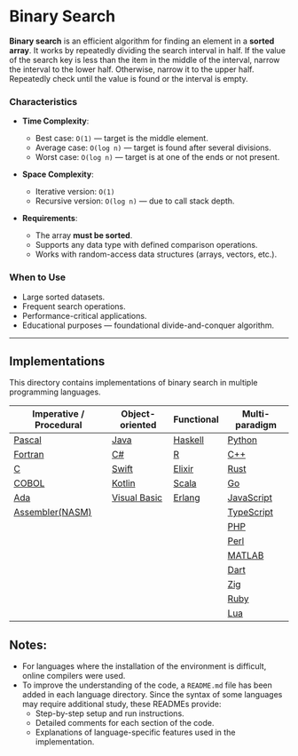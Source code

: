 # Binary Search

**Binary search** is an efficient algorithm for finding an element in a **sorted array**. It works by repeatedly dividing the search interval in half. If the value of the search key is less than the item in the middle of the interval, narrow the interval to the lower half. Otherwise, narrow it to the upper half. Repeatedly check until the value is found or the interval is empty.

### Characteristics

- **Time Complexity**:  
  - Best case: `O(1)` — target is the middle element.  
  - Average case: `O(log n)` — target is found after several divisions.  
  - Worst case: `O(log n)` — target is at one of the ends or not present.

- **Space Complexity**:  
  - Iterative version: `O(1)`  
  - Recursive version: `O(log n)` — due to call stack depth.

- **Requirements**:  
  - The array **must be sorted**.  
  - Supports any data type with defined comparison operations.  
  - Works with random-access data structures (arrays, vectors, etc.).

### When to Use

- Large sorted datasets.
- Frequent search operations.
- Performance-critical applications.
- Educational purposes — foundational divide-and-conquer algorithm.

---

## Implementations

This directory contains implementations of binary search in multiple programming languages.

| Imperative / Procedural       | Object-oriented          | Functional         | Multi-paradigm        |
|-------------------------------|--------------------------|--------------------|-----------------------|
| [Pascal](Pascal/binary_search.pas)       | [Java](Java/binary_search.java)            | [Haskell](Haskell/binary_search.hs)       | [Python](Python/binary_search.py)         |
| [Fortran](Fortran/binary_search.f90)     | [C#](Csharp/binary_search.cs)              | [R](R/binary_search.r)                    | [C++](C++/binary_search.cpp)              |
| [C](C/binary_search.c)                   | [Swift](Swift/binary_search.swift)         | [Elixir](Elixir/binary_search.ex)         | [Rust](Rust/binary_search.rs)             |
| [COBOL](Cobol/binary_search.cbl)         | [Kotlin](Kotlin/binary_search.kt)          | [Scala](Scala/binary_search.scala)        | [Go](Go/binary_search.go)                 |
| [Ada](Ada/binary_search.adb)             | [Visual Basic](Visual_Basic/binary_search.vb) | [Erlang](Erlang/binary_search.erl)       | [JavaScript](JavaScript/binary_search.js) |
| [Assembler(NASM)](Assembler(NASM)/binary_search.asm)                              |                          |                    | [TypeScript](TypeScript/binary_search.ts) |
|                               |                          |                    | [PHP](PHP/binary_search.php)              |
|                               |                          |                    | [Perl](Perl/binary_search.pl)             |
|                               |                          |                    | [MATLAB](MATLAB/binary_search.m)          |
|                               |                          |                    | [Dart](Dart/binary_search.dart)           |
|                               |                          |                    | [Zig](Zig/binary_search.zig)              |
|                               |                          |                    | [Ruby](Ruby/binary_search.rb)             |
|                               |                          |                    | [Lua](Lua/binary_search.lua)              |

## **Notes**:

- For languages where the installation of the environment is difficult, online compilers were used.
- To improve the understanding of the code, a `README.md` file has been added in each language directory. Since the syntax of some languages may require additional study, these READMEs provide:
  - Step-by-step setup and run instructions.
  - Detailed comments for each section of the code.
  - Explanations of language-specific features used in the implementation.
